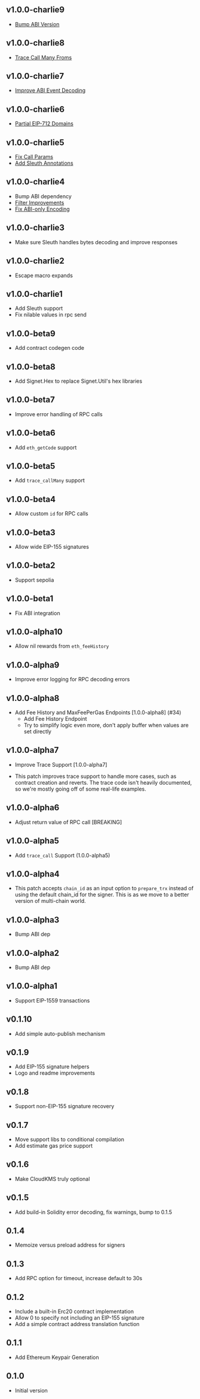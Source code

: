 ## v1.0.0-charlie9

- [Bump ABI Version](https://github.com/hayesgm/signet/pull/58)

## v1.0.0-charlie8

- [Trace Call Many Froms](https://github.com/hayesgm/signet/pull/57)

## v1.0.0-charlie7

- [Improve ABI Event Decoding](https://github.com/hayesgm/signet/pull/56)

## v1.0.0-charlie6

- [Partial EIP-712 Domains](https://github.com/hayesgm/signet/pull/55)

## v1.0.0-charlie5

- [Fix Call Params](https://github.com/hayesgm/signet/pull/52)
- [Add Sleuth Annotations](https://github.com/hayesgm/signet/pull/54)

## v1.0.0-charlie4

- Bump ABI dependency
- [Filter Improvements](https://github.com/hayesgm/signet/pull/51)
- [Fix ABI-only Encoding](https://github.com/hayesgm/signet/pull/50)

## v1.0.0-charlie3

- Make sure Sleuth handles bytes decoding and improve responses

## v1.0.0-charlie2

- Escape macro expands

## v1.0.0-charlie1

- Add Sleuth support
- Fix nilable values in rpc send

## v1.0.0-beta9

-  Add contract codegen code

## v1.0.0-beta8

- Add Signet.Hex to replace Signet.Util's hex libraries

## v1.0.0-beta7

- Improve error handling of RPC calls

## v1.0.0-beta6

- Add `eth_getCode` support

## v1.0.0-beta5

- Add `trace_callMany` support

## v1.0.0-beta4

- Allow custom `id` for RPC calls

## v1.0.0-beta3

- Allow wide EIP-155 signatures

## v1.0.0-beta2

- Support sepolia

## v1.0.0-beta1

- Fix ABI integration

## v1.0.0-alpha10

- Allow nil rewards from `eth_feeHistory`

## v1.0.0-alpha9

- Improve error logging for RPC decoding errors

## v1.0.0-alpha8

- Add Fee History and MaxFeePerGas Endpoints [1.0.0-alpha8] (#34)
  - Add Fee History Endpoint
  - Try to simplify logic even more, don't apply buffer when values are set directly

## v1.0.0-alpha7

- Improve Trace Support [1.0.0-alpha7]

- This patch improves trace support to handle more cases, such as contract creation and reverts. The trace code isn't heavily documented, so we're mostly going off of some real-life examples.

## v1.0.0-alpha6

- Adjust return value of RPC call [BREAKING]

## v1.0.0-alpha5

- Add `trace_call` Support (1.0.0-alpha5)

## v1.0.0-alpha4

- This patch accepts `chain_id` as an input option to `prepare_trx` instead of using the default chain_id for the signer. This is as we move to a better version of multi-chain world.

## v1.0.0-alpha3

- Bump ABI dep

## v1.0.0-alpha2

- Bump ABI dep

## v1.0.0-alpha1

- Support EIP-1559 transactions

## v0.1.10

- Add simple auto-publish mechanism

## v0.1.9

- Add EIP-155 signature helpers
- Logo and readme improvements

## v0.1.8

- Support non-EIP-155 signature recovery

## v0.1.7

- Move support libs to conditional compilation
- Add estimate gas price support

## v0.1.6

- Make CloudKMS truly optional

## v0.1.5

- Add build-in Solidity error decoding, fix warnings, bump to 0.1.5

## 0.1.4

- Memoize versus preload address for signers

## 0.1.3

- Add RPC option for timeout, increase default to 30s

## 0.1.2

- Include a built-in Erc20 contract implementation
- Allow 0 to specify not including an EIP-155 signature
- Add a simple contract address translation function

## 0.1.1

- Add Ethereum Keypair Generation

## 0.1.0

- Initial version
